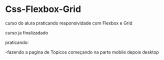 # Css-Flexbox-Grid
curso do alura praticando responsividade com Flexbox e Grid


curso ja finalizadado 

praticando:

-fazendo a pagina de Topicos 
    começando na parte mobile depois desktop